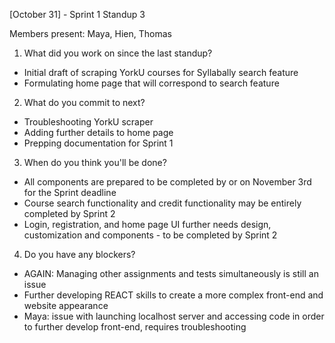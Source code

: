 [October 31] - Sprint 1 Standup 3

Members present: Maya, Hien, Thomas
1. What did you work on since the last standup?
- Initial draft of scraping YorkU courses for Syllabally search feature
- Formulating home page that will correspond to search feature
2. What do you commit to next?
- Troubleshooting YorkU scraper 
- Adding further details to home page
- Prepping documentation for Sprint 1
3. When do you think you'll be done?
- All components are prepared to be completed by or on November 3rd for the Sprint deadline
- Course search functionality and credit functionality may be entirely completed by Sprint 2
- Login, registration, and home page UI further needs design, customization and components - to be completed by Sprint 2
4. Do you have any blockers? 
- AGAIN: Managing other assignments and tests simultaneously is still an issue
- Further developing REACT skills to create a more complex front-end and website appearance
- Maya: issue with launching localhost server and accessing code in order to further develop front-end, requires troubleshooting 

